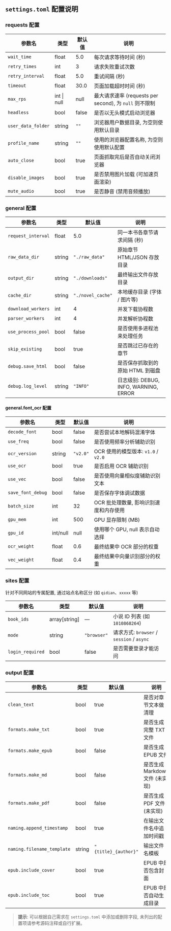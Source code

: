 ## `settings.toml` 配置说明

### requests 配置

| 参数名            | 类型    | 默认值          | 说明                                   |
|------------------|--------|---------------|--------------------------------------|
| `wait_time`        | float  | 5.0           | 每次请求等待时间 (秒)                    |
| `retry_times`      | int    | 3             | 请求失败重试次数                         |
| `retry_interval`   | float  | 5.0           | 重试间隔 (秒)                           |
| `timeout`          | float  | 30.0          | 页面加载超时时间 (秒)                    |
| `max_rps`           | int \| null | null  | 最大请求速率 (requests per second), 为 `null` 则不限制 |
| `headless`         | bool   | false         | 是否以无头模式启动浏览器                   |
| `user_data_folder` | string | `""`          | 浏览器用户数据目录, 为空则使用默认目录      |
| `profile_name`     | string | `""`          | 使用的浏览器配置名称, 为空则使用默认配置        |
| `auto_close`       | bool   | true          | 页面抓取完后是否自动关闭浏览器               |
| `disable_images`   | bool   | true          | 是否禁用图片加载 (可加速页面渲染)           |
| `mute_audio`       | bool   | true          | 是否静音 (禁用音频播放)                 |


### general 配置

| 参数名               | 类型    | 默认值              | 说明                                   |
|---------------------|--------|-------------------|--------------------------------------|
| `request_interval`   | float  | 5.0               | 同一本书各章节请求间隔 (秒)                   |
| `raw_data_dir`       | string | `"./raw_data"`    | 原始章节 HTML/JSON 存放目录             |
| `output_dir`         | string | `"./downloads"`   | 最终输出文件存放目录                   |
| `cache_dir`          | string | `"./novel_cache"` | 本地缓存目录 (字体 / 图片等)       |
| `download_workers`   | int    | 4                 | 并发下载协程数                               |
| `parser_workers`     | int    | 4                 | 并发解析协程数                               |
| `use_process_pool`   | bool   | false             | 是否使用多进程池来处理任务                         |
| `skip_existing`      | bool   | true              | 是否跳过已存在的章节                     |
| `debug.save_html`    | bool   | false             | 是否保存抓取到的原始 HTML 到磁盘         |
| `debug.log_level`    | string | `"INFO"`          | 日志级别: DEBUG, INFO, WARNING, ERROR |

#### general.font_ocr 配置

| 参数名            | 类型         | 默认值     | 说明                                                   |
|------------------|--------------|------------|--------------------------------------------------------|
| `decode_font`     | bool         | false      | 是否尝试本地解码混淆字体                                |
| `use_freq`        | bool         | false      | 是否使用频率分析辅助识别                                 |
| `ocr_version`     | string       | `"v2.0"`   | OCR 使用的模型版本: `v1.0` / `v2.0`                      |
| `use_ocr`         | bool         | true       | 是否启用 OCR 辅助识别                                   |
| `use_vec`         | bool         | false      | 是否使用向量相似度辅助识别文本                            |
| `save_font_debug` | bool         | false      | 是否保存字体调试数据                                     |
| `batch_size`      | int          | 32         | OCR 批处理数量, 影响识别速度和内存使用                   |
| `gpu_mem`         | int          | 500        | GPU 显存限制 (MB)                                       |
| `gpu_id`          | int/null     | null       | 使用哪个 GPU, null 表示自动选择                         |
| `ocr_weight`      | float        | 0.6        | 最终结果中 OCR 部分的权重                                |
| `vec_weight`      | float        | 0.4        | 最终结果中向量识别部分的权重                             |

### sites 配置

针对不同网站的专属配置, 通过站点名称区分 (如 `qidian`、`xxxxx` 等)

| 参数名           | 类型             | 默认值        | 说明                                                           |
|------------------|------------------|---------------|----------------------------------------------------------------|
| `book_ids`        | array[string]     | —             | 小说 ID 列表 (如 `1010868264`)                                 |
| `mode`            | string            | `"browser"`   | 请求方式: `browser` / `session` / `async`                       |
| `login_required`  | bool              | false         | 是否需要登录才能访问                                           |

### output 配置

| 参数名                         | 类型     | 默认值                          | 说明                                       |
|-------------------------------|---------|-------------------------------|-------------------------------------------|
| `clean_text`                  | bool    | true                          | 是否对章节文本做清理                         |
| `formats.make_txt`            | bool    | true                          | 是否生成完整 TXT 文件                       |
| `formats.make_epub`           | bool    | false                         | 是否生成 EPUB 文件                         |
| `formats.make_md`             | bool    | false                         | 是否生成 Markdown 文件 (未实现)             |
| `formats.make_pdf`            | bool    | false                         | 是否生成 PDF 文件 (未实现)                  |
| `naming.append_timestamp`     | bool    | true                          | 在输出文件名中追加时间戳                     |
| `naming.filename_template`    | string  | `"{title}_{author}"`          | 输出文件名模板                              |
| `epub.include_cover`          | bool    | true                          | EPUB 中是否包含封面                         |
| `epub.include_toc`            | bool    | true                          | EPUB 中是否自动生成目录                     |

> **提示**: 可以根据自己需求在 `settings.toml` 中添加或删除字段, 未列出的配置项请参考源码注释或自行扩展。
